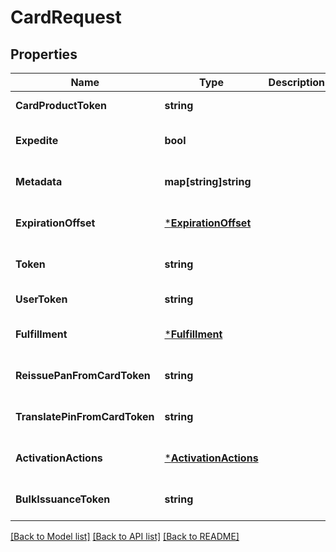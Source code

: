 # CardRequest

## Properties
Name | Type | Description | Notes
------------ | ------------- | ------------- | -------------
**CardProductToken** | **string** |  | [default to null]
**Expedite** | **bool** |  | [optional] [default to null]
**Metadata** | **map[string]string** |  | [optional] [default to null]
**ExpirationOffset** | [***ExpirationOffset**](expiration_offset.md) |  | [optional] [default to null]
**Token** | **string** |  | [optional] [default to null]
**UserToken** | **string** |  | [default to null]
**Fulfillment** | [***Fulfillment**](fulfillment.md) |  | [optional] [default to null]
**ReissuePanFromCardToken** | **string** |  | [optional] [default to null]
**TranslatePinFromCardToken** | **string** |  | [optional] [default to null]
**ActivationActions** | [***ActivationActions**](activation_actions.md) |  | [optional] [default to null]
**BulkIssuanceToken** | **string** |  | [optional] [default to null]

[[Back to Model list]](../README.md#documentation-for-models) [[Back to API list]](../README.md#documentation-for-api-endpoints) [[Back to README]](../README.md)


